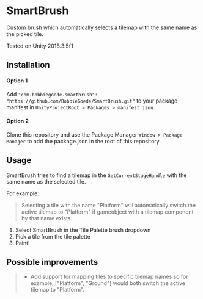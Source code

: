 # SmartBrush

Custom brush which automatically selects a tilemap with the same name as the picked tile.

Tested on Unity 2018.3.5f1

## Installation

#### Option 1
Add `"com.bobbiegoede.smartbrush": "https://github.com/BobbieGoede/SmartBrush.git"` to your package manifest in `UnityProjectRoot > Packages > manifest.json`.

#### Option 2
Clone this repository and use the Package Manager `Window > Package Manager` to add the package.json in the root of this repository.


## Usage

SmartBrush tries to find a tilemap in the `GetCurrentStageHandle` with the same name as the selected tile.

For example:

> Selecting a tile with the name "Platform" will automatically switch the active tilemap to "Platform" if gameobject with a tilemap component by that name exists.

1. Select SmartBrush in the Tile Palette brush dropdown
2. Pick a tile from the tile palette
3. Paint!

## Possible improvements

> -   Add support for mapping tiles to specific tilemap names so for example, ["Platform", "Ground"] would both switch the active tilemap to "Platform".
